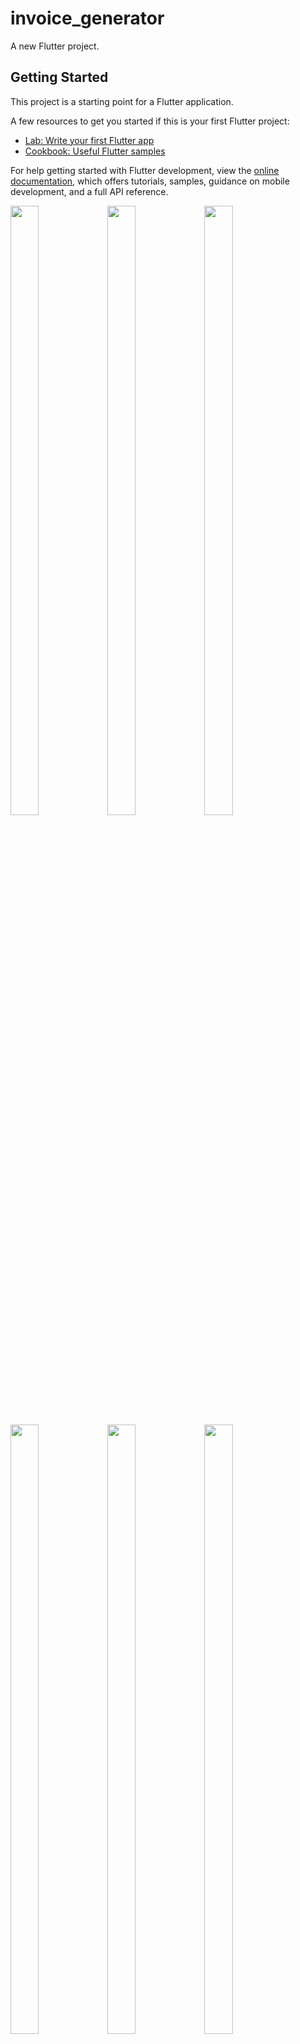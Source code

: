 # invoice_generator

A new Flutter project.

## Getting Started

This project is a starting point for a Flutter application.

A few resources to get you started if this is your first Flutter project:

- [Lab: Write your first Flutter app](https://docs.flutter.dev/get-started/codelab)
- [Cookbook: Useful Flutter samples](https://docs.flutter.dev/cookbook)

For help getting started with Flutter development, view the
[online documentation](https://docs.flutter.dev/), which offers tutorials,
samples, guidance on mobile development, and a full API reference.

<p>

<img src="https://user-images.githubusercontent.com/124335197/232493667-59f49212-393f-454d-8d3b-32b1af52fad5.png" height="50%" width="30%">
<img src="https://user-images.githubusercontent.com/124335197/232493606-a92492a1-acbb-47d7-9b2e-7ed03769f2ca.png" height="50%" width="30%">
<img src="https://user-images.githubusercontent.com/124335197/232493573-46ab8168-fe07-4878-abc7-586a923de611.png" height="50%" width="30%">
<img src="https://user-images.githubusercontent.com/124335197/232493630-4daa6fa5-046f-4d12-9369-0df305d69abe.png" height="50%" width="30%">
<img src="https://user-images.githubusercontent.com/124335197/232493642-f2a75c97-eb04-4932-a9f1-12f50461457d.png" height="50%" width="30%">
<img src="https://user-images.githubusercontent.com/124335197/232493650-3c98c4e4-a7ee-4116-a847-45b5b2202d2c.png" height="50%" width="30%">

  <video src = "https://user-images.githubusercontent.com/124335197/232495112-cf84c610-12ca-4dae-b717-0d2f81120066.mp4" height="1000px" width="351px">
    </video>
</p>
